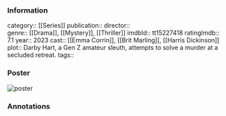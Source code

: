 ### Information
category:: [[Series]]
publication:: 
director::  
genre:: [[Drama]], [[Mystery]], [[Thriller]]
imdbId:: tt15227418
ratingImdb:: 7.1
year:: 2023
cast:: [[Emma Corrin]], [[Brit Marling]], [[Harris Dickinson]]
plot:: Darby Hart, a Gen Z amateur sleuth, attempts to solve a murder at a secluded retreat.
tags::


### Poster
![poster](https://m.media-amazon.com/images/M/MV5BMzJjY2JlMzQtODIzZC00NTEzLWEyNmQtNjY4MDk2ZmI2MzE5XkEyXkFqcGdeQXVyNjUwNzk3NDc@._V1_SX300.jpg)


### Annotations
